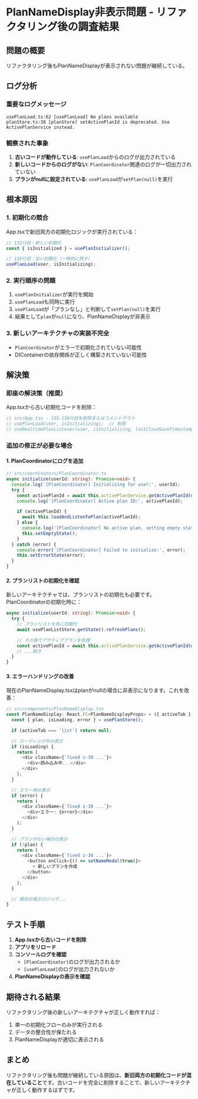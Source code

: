 # PlanNameDisplay非表示問題 - リファクタリング後の調査結果

## 問題の概要

リファクタリング後もPlanNameDisplayが表示されない問題が継続している。

## ログ分析

### 重要なログメッセージ

```
usePlanLoad.ts:62 [usePlanLoad] No plans available
planStore.ts:38 [planStore] setActivePlanId is deprecated. Use ActivePlanService instead.
```

### 観察された事象

1. **古いコードが動作している**: `usePlanLoad`からのログが出力されている
2. **新しいコードからのログがない**: `PlanCoordinator`関連のログが一切出力されていない
3. **プランがnullに設定されている**: `usePlanLoad`が`setPlan(null)`を実行

## 根本原因

### 1. 初期化の競合

App.tsxで新旧両方の初期化ロジックが実行されている：

```typescript
// 132行目：新しい初期化
const { isInitialized } = usePlanInitializer();

// 135行目：古い初期化（一時的に残す）
usePlanLoad(user, isInitializing);
```

### 2. 実行順序の問題

1. `usePlanInitializer`が実行を開始
2. `usePlanLoad`も同時に実行
3. `usePlanLoad`が「プランなし」と判断して`setPlan(null)`を実行
4. 結果として`plan`が`null`になり、PlanNameDisplayが非表示

### 3. 新しいアーキテクチャの実装不完全

- `PlanCoordinator`がエラーで初期化されていない可能性
- DIContainerの依存関係が正しく構築されていない可能性

## 解決策

### 即座の解決策（推奨）

App.tsxから古い初期化コードを削除：

```typescript
// src/App.tsx - 135-136行目を削除またはコメントアウト
// usePlanLoad(user, isInitializing);  // 削除
// useRealtimePlanListener(user, isInitializing, lastCloudSaveTimestamp, setIsRemoteUpdateInProgress, getSelfUpdateFlag);  // 削除
```

### 追加の修正が必要な場合

#### 1. PlanCoordinatorにログを追加

```typescript
// src/coordinators/PlanCoordinator.ts
async initialize(userId: string): Promise<void> {
  console.log('[PlanCoordinator] Initializing for user:', userId);
  try {
    const activePlanId = await this.activePlanService.getActivePlanId(userId);
    console.log('[PlanCoordinator] Active plan ID:', activePlanId);

    if (activePlanId) {
      await this.loadAndListenToPlan(activePlanId);
    } else {
      console.log('[PlanCoordinator] No active plan, setting empty state');
      this.setEmptyState();
    }
  } catch (error) {
    console.error('[PlanCoordinator] Failed to initialize:', error);
    this.setErrorState(error);
  }
}
```

#### 2. プランリストの初期化を確認

新しいアーキテクチャでは、プランリストの初期化も必要です。PlanCoordinatorの初期化時に：

```typescript
async initialize(userId: string): Promise<void> {
  try {
    // プランリストを先に初期化
    await usePlanListStore.getState().refreshPlans();

    // その後でアクティブプランを処理
    const activePlanId = await this.activePlanService.getActivePlanId(userId);
    // ...続き
  }
}
```

#### 3. エラーハンドリングの改善

現在のPlanNameDisplay.tsxはplanがnullの場合に非表示になります。これを改善：

```typescript
// src/components/PlanNameDisplay.tsx
const PlanNameDisplay: React.FC<PlanNameDisplayProps> = ({ activeTab }) => {
  const { plan, isLoading, error } = usePlanStore();

  if (activeTab === 'list') return null;

  // ローディング中の表示
  if (isLoading) {
    return (
      <div className={`fixed z-30 ...`}>
        <div>読み込み中...</div>
      </div>
    );
  }

  // エラー時の表示
  if (error) {
    return (
      <div className={`fixed z-30 ...`}>
        <div>エラー: {error}</div>
      </div>
    );
  }

  // プランがない場合の表示
  if (!plan) {
    return (
      <div className={`fixed z-30 ...`}>
        <button onClick={() => setNameModal(true)}>
          + 新しいプランを作成
        </button>
      </div>
    );
  }

  // 既存の表示ロジック...
}
```

## テスト手順

1. **App.tsxから古いコードを削除**
2. **アプリをリロード**
3. **コンソールログを確認**
   - `[PlanCoordinator]`のログが出力されるか
   - `[usePlanLoad]`のログが出力されないか
4. **PlanNameDisplayの表示を確認**

## 期待される結果

リファクタリング後の新しいアーキテクチャが正しく動作すれば：

1. 単一の初期化フローのみが実行される
2. データの整合性が保たれる
3. PlanNameDisplayが適切に表示される

## まとめ

リファクタリング後も問題が継続している原因は、**新旧両方の初期化コードが混在していること**です。古いコードを完全に削除することで、新しいアーキテクチャが正しく動作するはずです。
